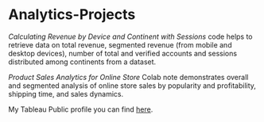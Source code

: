 # Analytics-Projects

*Calculating Revenue by Device and Continent with Sessions* code helps to retrieve data on total revenue, segmented revenue (from mobile and desktop devices), number of total and verified accounts and sessions distributed among continents from a dataset.

*Product Sales Analytics for Online Store* Colab note demonstrates overall and segmented analysis of online store sales by popularity and profitability, shipping time, and sales dynamics.

My Tableau Public profile you can find [here](https://public.tableau.com/app/profile/danylo.zhyrko/vizzes).
